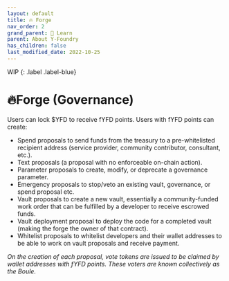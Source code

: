 ```yaml
---
layout: default
title: 🔥 Forge
nav_order: 2
grand_parent: 📓 Learn
parent: About Y-Foundry
has_children: false
last_modified_date: 2022-10-25
---
```


WIP
{: .label .label-blue}

# 🔥Forge (Governance)


Users can lock $YFD to receive fYFD points.
Users with fYFD points can create:


* Spend proposals to send funds from the treasury to a pre-whitelisted recipient address (service provider, community contributor, consultant, etc.).
* Text proposals (a proposal with no enforceable on-chain action).
* Parameter proposals to create, modify, or deprecate a governance parameter.
* Emergency proposals to stop/veto an existing vault, governance, or spend proposal etc.
* Vault proposals to create a new vault, essentially a community-funded work order that can be fulfilled by a developer to receive escrowed funds.
* Vault deployment proposal to deploy the code for a completed vault (making the forge the owner of that contract).
* Whitelist proposals to whitelist developers and their wallet addresses to be able to work on vault proposals and receive payment.

*On the creation of each proposal, vote tokens are issued to be claimed by wallet addresses with fYFD points. These voters are known collectively as the Boule.*